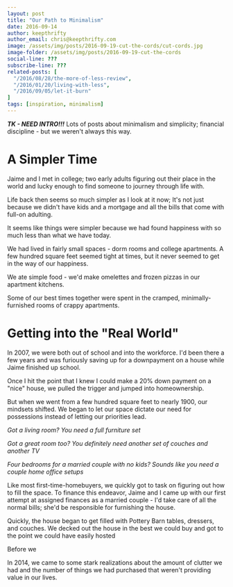 ```yaml
---
layout: post
title: "Our Path to Minimalism"
date: 2016-09-14
author: keepthrifty
author_email: chris@keepthrifty.com
image: /assets/img/posts/2016-09-19-cut-the-cords/cut-cords.jpg
image-folder: /assets/img/posts/2016-09-19-cut-the-cords
social-line: ???
subscribe-line: ???
related-posts: [
  "/2016/08/28/the-more-of-less-review",
  "/2016/01/20/living-with-less",
  "/2016/09/05/let-it-burn"
]
tags: [inspiration, minimalism]
---
```


___TK - NEED INTRO!!!___
Lots of posts about minimalism and simplicity; financial discipline - but we weren't always this way.

# A Simpler Time #

Jaime and I met in college; two early adults figuring out their place in the world and lucky enough to find someone to journey through life with.

Life back then seems so much simpler as I look at it now; It's not just because we didn't have kids and a mortgage and all the bills that come with full-on adulting.

It seems like things were simpler because we had found happiness with so much less than what we have today.

We had lived in fairly small spaces - dorm rooms and college apartments. A few hundred square feet seemed tight at times, but it never seemed to get in the way of our happiness.

We ate simple food - we'd make omelettes and frozen pizzas in our apartment kitchens.

Some of our best times together were spent in the cramped, minimally-furnished rooms of crappy apartments.

# Getting into the "Real World"

In 2007, we were both out of school and into the workforce. I'd been there a few years and was furiously saving up for a downpayment on a house while Jaime finished up school.

Once I hit the point that I knew I could make a 20% down payment on a "nice" house, we pulled the trigger and jumped into homeownership.

But when we went from a few hundred square feet to nearly 1900, our mindsets shifted. We began to let our space dictate our need for possessions instead of letting our priorities lead.

_Got a living room? You need a full furniture set_

_Got a great room too? You definitely need another set of couches and another TV_

_Four bedrooms for a married couple with no kids? Sounds like you need a couple home office setups_

Like most first-time-homebuyers, we quickly got to task on figuring out how to fill the space. To finance this endeavor, Jaime and I came up with our first attempt at assigned finances as a married couple - I'd take care of all the normal bills; she'd be responsible for furnishing the house.

Quickly, the house began to get filled with Pottery Barn tables, dressers, and couches. We decked out the house in the best we could buy and got to the point we could have easily hosted




Before we

In 2014, we came to some stark realizations about the amount of clutter we had and the number of things we had purchased that weren't providing value in our lives.








[cable-bill-source]: http://fortune.com/2015/10/28/streaming-bills-pile-up/
